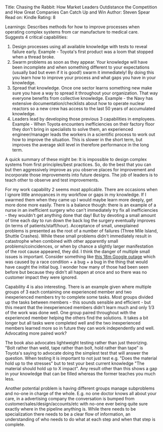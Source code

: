 Title: Chasing the Rabbit: How Market Leaders Outdistance the Competition and How Great Companies Can Catch Up and Win
Author: Steven Spear
Read on: Kindle
Rating: 8


Learnings:
Describes methods for how to improve processes when operating complex systems from car manufacture to medical care. Suggests 4 critical capabilities:
1) Design processes using all available knowledge with tests to reveal failure early. Example - Toyota's first product was a loom that stopped when a thread broke.
2) Swarm problems as soon as they appear. Your knowledge will have been incomplete and when something different to your expectations (usually bad but even if it is good!) swarm it immediately! By doing this you learn how to improve your process and what gaps you have in your knowledge.
3) Spread that knowledge. Once one sector learns something new make sure you have a way to spread it throughout your organization. That way everyone benefits from collective knowledge. Example - the Navy has extensive documentation/checklists about how to operate nuclear reactors so a new crew has access to the last 50 years of accumulated knowledge.
4) Leaders lead by developing those previous 3 capabilities in employees. Example - When Toyota encounters inefficiencies on their factory floor they don't bring in specialists to solve them, an experienced engineer/manager leads the workers in a scientific process to work out how to improve the situation. This is slower in the short term, but improves the average skill level in therefore performance in the long term.

A quick summary of these might be: It is impossible to design complex systems from first principles/best practices. So, do the best that you can but then aggressively improve as you observe places for improvement and incorporate those improvements into future designs. The job of leaders is to teach other to observe and test improvements.

For my work capability 2 seems most applicable. There are occasions when I ignore little annoyances in my workflow or gaps in my knowledge. If I swarmed them when they came up I would maybe learn more deeply, get more done more easily. There is a balance though: there is an example of a nurse in an inefficient surgery who can't immediately try fix all inefficiencies - they wouldn't get anything done that day! But by devoting a small amount of time each day to run down the back log the surgery eventually improves (in terms of patients/staff/hour).
Acceptance of small, unexplained problems is presented as the root of a number of failures (Three Mile Island, Shuttle Crashes). While these small problems didn't immediately result in catastrophe when combined with other apparently small problems/coincidences, or when by chance a slightly larger manifestation of the root cause appeared, they did.
I think the danger of multiple small issues is important. Consider something like [this 18m Google outage](https://status.cloud.google.com/incident/compute/16007?post-mortem) which was caused by a race condition + a bug + a bug in the thing that would have caught the initial bug. I wonder how many of those had been seen before but because they didn't all happen at once and so there was no customer impact they were ignored.

Capability 4 is also interesting. There is an example given where multiple groups of 3 each containing one experienced member and two inexperienced members try to complete some tasks. Most groups divided up the tasks between members - this sounds sensible and efficient - but this meant that the inexperienced members didn't learn much and only 1/3 of the work was done well. One group paired throughout with the experienced member helping the others find the solutions. It takes a bit longer but all tasks were completed well and the two inexperienced members learned more so in future they can work independently and well. Advocating more paired work?

The book also advocates lightweight testing rather than just theorizing. "Bolt rather than weld, tape rather than bolt, hold rather than tape" is Toyota's saying to advocate doing the simplest test that will answer the question. When testing it is important to not just test e.g. "Does the material hold up to the stresses" but to test your best current knowledge "The material should hold up to X impact". Any result other than this shows a gap in your knowledge that can be filled whereas the former teaches you much less.

Another potential problem is having different groups manage subproblems and no-one in charge of the whole. E.g. no one doctor knows all about your care, in a advertising company the conversation is bumped from customer/sales/design/accounts/etc with no-one ever being quite sure exactly where in the pipeline anything is. While there needs to be specialization there needs to be a clear flow of information, an understanding of who needs to do what at each step and when that step is complete.
